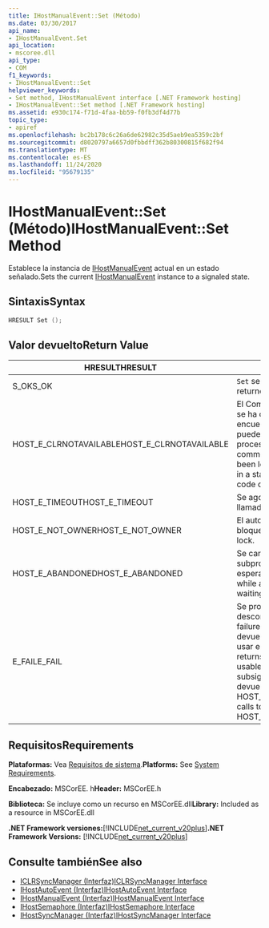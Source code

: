 ```yaml
---
title: IHostManualEvent::Set (Método)
ms.date: 03/30/2017
api_name:
- IHostManualEvent.Set
api_location:
- mscoree.dll
api_type:
- COM
f1_keywords:
- IHostManualEvent::Set
helpviewer_keywords:
- Set method, IHostManualEvent interface [.NET Framework hosting]
- IHostManualEvent::Set method [.NET Framework hosting]
ms.assetid: e930c174-f71d-4faa-bb59-f0fb3df4d77b
topic_type:
- apiref
ms.openlocfilehash: bc2b178c6c26a6de62982c35d5aeb9ea5359c2bf
ms.sourcegitcommit: d8020797a6657d0fbbdff362b80300815f682f94
ms.translationtype: MT
ms.contentlocale: es-ES
ms.lasthandoff: 11/24/2020
ms.locfileid: "95679135"
---
```

# <a name="ihostmanualeventset-method"></a><span data-ttu-id="52897-102">IHostManualEvent::Set (Método)</span><span class="sxs-lookup"><span data-stu-id="52897-102">IHostManualEvent::Set Method</span></span>

<span data-ttu-id="52897-103">Establece la instancia de [IHostManualEvent](ihostmanualevent-interface.md) actual en un estado señalado.</span><span class="sxs-lookup"><span data-stu-id="52897-103">Sets the current [IHostManualEvent](ihostmanualevent-interface.md) instance to a signaled state.</span></span>  
  
## <a name="syntax"></a><span data-ttu-id="52897-104">Sintaxis</span><span class="sxs-lookup"><span data-stu-id="52897-104">Syntax</span></span>  
  
```cpp  
HRESULT Set ();  
```  
  
## <a name="return-value"></a><span data-ttu-id="52897-105">Valor devuelto</span><span class="sxs-lookup"><span data-stu-id="52897-105">Return Value</span></span>  
  
|<span data-ttu-id="52897-106">HRESULT</span><span class="sxs-lookup"><span data-stu-id="52897-106">HRESULT</span></span>|<span data-ttu-id="52897-107">Descripción</span><span class="sxs-lookup"><span data-stu-id="52897-107">Description</span></span>|  
|-------------|-----------------|  
|<span data-ttu-id="52897-108">S_OK</span><span class="sxs-lookup"><span data-stu-id="52897-108">S_OK</span></span>|<span data-ttu-id="52897-109">`Set` se devolvió correctamente.</span><span class="sxs-lookup"><span data-stu-id="52897-109">`Set` returned successfully.</span></span>|  
|<span data-ttu-id="52897-110">HOST_E_CLRNOTAVAILABLE</span><span class="sxs-lookup"><span data-stu-id="52897-110">HOST_E_CLRNOTAVAILABLE</span></span>|<span data-ttu-id="52897-111">El Common Language Runtime (CLR) no se ha cargado en un proceso o el CLR se encuentra en un estado en el que no puede ejecutar código administrado ni procesar la llamada correctamente.</span><span class="sxs-lookup"><span data-stu-id="52897-111">The common language runtime (CLR) has not been loaded into a process, or the CLR is in a state in which it cannot run managed code or process the call successfully.</span></span>|  
|<span data-ttu-id="52897-112">HOST_E_TIMEOUT</span><span class="sxs-lookup"><span data-stu-id="52897-112">HOST_E_TIMEOUT</span></span>|<span data-ttu-id="52897-113">Se agotó el tiempo de espera de la llamada.</span><span class="sxs-lookup"><span data-stu-id="52897-113">The call timed out.</span></span>|  
|<span data-ttu-id="52897-114">HOST_E_NOT_OWNER</span><span class="sxs-lookup"><span data-stu-id="52897-114">HOST_E_NOT_OWNER</span></span>|<span data-ttu-id="52897-115">El autor de la llamada no posee el bloqueo.</span><span class="sxs-lookup"><span data-stu-id="52897-115">The caller does not own the lock.</span></span>|  
|<span data-ttu-id="52897-116">HOST_E_ABANDONED</span><span class="sxs-lookup"><span data-stu-id="52897-116">HOST_E_ABANDONED</span></span>|<span data-ttu-id="52897-117">Se canceló un evento mientras un subproceso o fibra bloqueados estaba esperando en él.</span><span class="sxs-lookup"><span data-stu-id="52897-117">An event was canceled while a blocked thread or fiber was waiting on it.</span></span>|  
|<span data-ttu-id="52897-118">E_FAIL</span><span class="sxs-lookup"><span data-stu-id="52897-118">E_FAIL</span></span>|<span data-ttu-id="52897-119">Se produjo un error grave desconocido.</span><span class="sxs-lookup"><span data-stu-id="52897-119">An unknown catastrophic failure occurred.</span></span> <span data-ttu-id="52897-120">Cuando un método devuelve E_FAIL, CLR ya no se puede usar en el proceso.</span><span class="sxs-lookup"><span data-stu-id="52897-120">When a method returns E_FAIL, the CLR is no longer usable within the process.</span></span> <span data-ttu-id="52897-121">Las llamadas subsiguientes a métodos de hospedaje devuelven HOST_E_CLRNOTAVAILABLE.</span><span class="sxs-lookup"><span data-stu-id="52897-121">Subsequent calls to hosting methods return HOST_E_CLRNOTAVAILABLE.</span></span>|  
  
## <a name="requirements"></a><span data-ttu-id="52897-122">Requisitos</span><span class="sxs-lookup"><span data-stu-id="52897-122">Requirements</span></span>  

 <span data-ttu-id="52897-123">**Plataformas:** Vea [Requisitos de sistema](../../get-started/system-requirements.md).</span><span class="sxs-lookup"><span data-stu-id="52897-123">**Platforms:** See [System Requirements](../../get-started/system-requirements.md).</span></span>  
  
 <span data-ttu-id="52897-124">**Encabezado:** MSCorEE. h</span><span class="sxs-lookup"><span data-stu-id="52897-124">**Header:** MSCorEE.h</span></span>  
  
 <span data-ttu-id="52897-125">**Biblioteca:** Se incluye como un recurso en MSCorEE.dll</span><span class="sxs-lookup"><span data-stu-id="52897-125">**Library:** Included as a resource in MSCorEE.dll</span></span>  
  
 <span data-ttu-id="52897-126">**.NET Framework versiones:**[!INCLUDE[net_current_v20plus](../../../../includes/net-current-v20plus-md.md)]</span><span class="sxs-lookup"><span data-stu-id="52897-126">**.NET Framework Versions:** [!INCLUDE[net_current_v20plus](../../../../includes/net-current-v20plus-md.md)]</span></span>  
  
## <a name="see-also"></a><span data-ttu-id="52897-127">Consulte también</span><span class="sxs-lookup"><span data-stu-id="52897-127">See also</span></span>

- [<span data-ttu-id="52897-128">ICLRSyncManager (Interfaz)</span><span class="sxs-lookup"><span data-stu-id="52897-128">ICLRSyncManager Interface</span></span>](iclrsyncmanager-interface.md)
- [<span data-ttu-id="52897-129">IHostAutoEvent (Interfaz)</span><span class="sxs-lookup"><span data-stu-id="52897-129">IHostAutoEvent Interface</span></span>](ihostautoevent-interface.md)
- [<span data-ttu-id="52897-130">IHostManualEvent (Interfaz)</span><span class="sxs-lookup"><span data-stu-id="52897-130">IHostManualEvent Interface</span></span>](ihostmanualevent-interface.md)
- [<span data-ttu-id="52897-131">IHostSemaphore (Interfaz)</span><span class="sxs-lookup"><span data-stu-id="52897-131">IHostSemaphore Interface</span></span>](ihostsemaphore-interface.md)
- [<span data-ttu-id="52897-132">IHostSyncManager (Interfaz)</span><span class="sxs-lookup"><span data-stu-id="52897-132">IHostSyncManager Interface</span></span>](ihostsyncmanager-interface.md)
